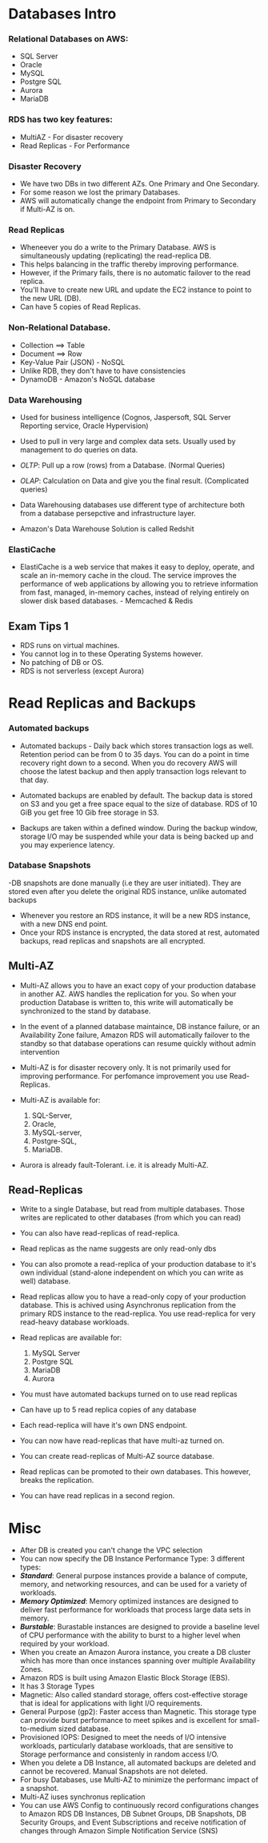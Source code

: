 # Databases Intro

### Relational Databases on AWS:

- SQL Server
- Oracle
- MySQL
- Postgre SQL
- Aurora
- MariaDB

### RDS has two key features:

- MultiAZ - For disaster recovery
- Read Replicas -  For Performance

### Disaster Recovery

- We have two DBs in two different AZs. One Primary and One Secondary.
- For some reason we lost the primary Databases.
- AWS will automatically change the endpoint from Primary to Secondary if Multi-AZ is on.

### Read Replicas

- Wheneever you do a write to the Primary Database. AWS is simultaneously updating (replicating) the read-replica DB.
- This helps balancing in the traffic thereby improving performance.
- However, if the Primary fails, there is no automatic failover to the read replica.
- You'll have to create new URL and update the EC2 instance to point to the new URL (DB).
- Can have 5 copies of Read Replicas.

### Non-Relational Database.

- Collection ==> Table
- Document ==> Row
- Key-Value Pair (JSON) - NoSQL
- Unlike RDB, they don't have to have consistencies
- DynamoDB - Amazon's NoSQL database

### Data Warehousing 

- Used for business intelligence (Cognos, Jaspersoft, SQL Server Reporting service, Oracle Hypervision)
- Used to pull in very large and complex data sets. Usually used by management to do queries on data.

- *OLTP*: Pull up a row (rows) from a Database. (Normal Queries)
- *OLAP*: Calculation on Data and give you the final result. (Complicated queries)

- Data Warehousing databases use different type of architecture both from a database persepctive and infrastructure layer.

- Amazon's Data Warehouse Solution is called Redshit

### ElastiCache

- ElastiCache is a web service that makes it easy to deploy, operate, and scale an in-memory cache in the cloud. The service improves the performance of web applications by allowing you to retrieve information from fast, managed, in-memory caches, instead of relying entirely on slower disk based databases. - Memcached & Redis

## Exam Tips 1

- RDS runs on virtual machines.
- You cannot log in to these Operating Systems however.
- No patching of DB or OS.
- RDS is not serverless (except Aurora)

# Read Replicas and Backups

### Automated backups

- Automated backups - Daily back which stores transaction logs as well. Retention period can be from 0 to 35 days. You can do a point in time recovery right down to a second. When you do recovery AWS will choose the latest backup and then apply transaction logs relevant to that day.
- Automated backups are enabled by default. The backup data is stored on S3 and you get a free space equal to the size of database. RDS of 10 GiB you get free 10 Gib free storage in S3.

- Backups are taken within a defined window. During the backup window, storage I/O may be suspended while your data is being backed up and you may experience latency.

### Database Snapshots

-DB snapshots are done manually (i.e they are user initiated). They are stored even after you delete the original RDS instance, unlike automated backups

- Whenever you restore an RDS instance, it will be a new RDS instance, with a new DNS end point.
- Once your RDS instance is encrypted, the data stored at rest, automated backups, read replicas and snapshots are all encrypted.

## Multi-AZ

- Multi-AZ allows you to have an exact copy of your production database in another AZ. AWS handles the replication for you. So when your production Database is written to, this write will automatically be synchronized to the stand by database.

- In the event of a planned database maintaince, DB instance failure, or an Availability Zone failure, Amazon RDS will automatically failover to the standby so that database operations can resume quickly without admin intervention

- Multi-AZ is for disaster recovery only. It is not primarily used for improving performance. For perfomance improvement you use Read-Replicas.

- Multi-AZ is available for:
	1. SQL-Server,
	2. Oracle,
	3. MySQL-server,
	4. Postgre-SQL,
	5. MariaDB.

- Aurora is already fault-Tolerant. i.e. it is already Multi-AZ.

## Read-Replicas

- Write to a single Database, but read from multiple databases. Those writes are replicated to other databases (from which you can read)
- You can also have read-replicas of read-replica.

- Read replicas as the name suggests are only read-only dbs

- You can also promote a read-replica of your production database to it's own individual (stand-alone independent on which you can write as well) database.

- Read replicas allow you to have a read-only copy of your production database. This is achived using Asynchronus replication from the primary RDS instance to the read-replica. You use read-replica for very read-heavy database workloads.

- Read replicas are available for:
	1. MySQL Server
	2. Postgre SQL
	3. MariaDB
	4. Aurora

- You must have automated backups turned on to use read replicas
- Can have up to 5 	read replica copies of any database
- Each read-replica will have it's own DNS endpoint.
- You can now have read-replicas that have multi-az turned on.
- You can create read-replicas of Multi-AZ source database.
- Read replicas can be promoted to their own databases. This however, breaks the replication.
- You can have read replicas in a second region.


# Misc

- After DB is created you can't change the VPC selection
- You can now specify the DB Instance Performance Type: 3 different types:
- ***Standard***: General purpose instances provide a balance of compute, memory, and networking resources, and can be used for a variety of workloads.
- ***Memory Optimized***: Memory optimized instances are designed to deliver fast performance for workloads that process large data sets in memory.
- ***Burstable***: Burastable instances are designed to provide a baseline level of CPU performance with the ability to burst to a higher level when required by your workload.
- When you create an Amazon Aurora instance, you create a DB cluster which has more than once instances spanning over multiple Availability Zones.
- Amazon RDS is built using Amazon Elastic Block Storage (EBS). 
- It has 3 Storage Types
- Magnetic: Also called standard storage, offers cost-effective storage that is ideal for applications with light I/O requirements.
- General Purpose (gp2): Faster access than Magnetic. This storage type can provide burst performance to meet spikes and is excellent for small-to-medium sized database.
- Provisioned IOPS: Designed to meet the needs of I/O intensive workloads, particularly database workloads, that are sensitive to Storage performance and consistenly in random access I/O.
- When you delete a DB Instance, all automated backups are deleted and cannot be recovered. Manual Snapshots are not deleted.
- For busy Databases, use Multi-AZ to minimize the performanc impact of a snapshot.
- Multi-AZ iuses synchronus replication
- You can use AWS Config to continuously record configurations changes to Amazon RDS DB Instances, DB Subnet Groups, DB Snapshots, DB Security Groups, and Event Subscriptions and receive notification of changes through Amazon Simple Notification Service (SNS)


